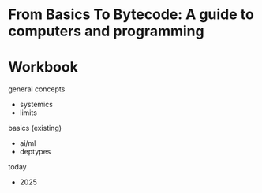 # From Basics To Bytecode: A guide to computers and programming
# Workbook

general concepts 
* systemics
* limits

basics (existing)
* ai/ml
* deptypes

today
* 2025

